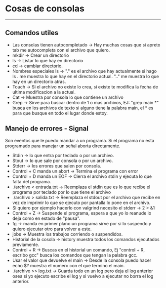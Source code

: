 # Cosas de consolas
----

## Comandos utiles

* Las consolas tienen autocompletado -> Hay muchas cosas que si apreto tab me autocompleta con el archivo que quiero.
* mkdir -> Crear un directorio
* ls -> Listar lo que hay en directorio
* cd -> cambiar directorio.
* Nombres especiales ls -> "." es el archivo que hay actualmente si hago ls . me muestra lo que hay en el directorio actual. ".." me muestra lo que hay en un directorio atras.
* Touch -> Si el archivo no existe lo crea, si existe te modifica la fecha de ultima modificacion a la actual.
* Cat -> Muestra por consola lo que contiene un archivo
* Grep -> Sirve para buscar dentro de 1 o mas archivos, EJ: "grep main *" busca en los archivos de texto si alguno tiene la palabra main, el * es para que busque en todo el lugar donde estoy.

## Manejo de errores - Signal
Son eventos que le puedo mandar a un programa. Si el programa no esta programado para manejar un señal aborta directamente.
* Stdin -> lo que entra por teclado o por un archivo.
* Stout -> lo que sale por consola o por un archivo.
* Stderr -> los errores que salen por consola.
* Control + C manda un abort -> Termina el programa con error
* Control + D manda un EOF -> Cierra el archivo stdin y ejecuta lo que falta del programa.
* ./archivo < entrada.txt -> Reemplaza el stdin que es lo que recibe el programa por teclado por lo que tiene el archivo
* ./archivo > salida.txt -> Reemplaza el stdout por el archivo que recibe en vez de imprimir lo que se ejecuto por pantalla lo pone en el archivo.
* Si quiero por ejemplo hacerlo con valgrind necesito el stderr -> 2 > &1
* Control + Z -> Suspende el programa, espera a que yo lo reanude lo deja como en estado de "pausa".
* fg -> manda en primer plano un programa sirve por si lo suspendo y quiero ejecutar otro para volver a este.
* jobs -> Muestra los trabajos corriendo o suspendidos.
* Historial de la cosola -> history muestra todos los comandos ejecutados previamente.
* Control + R -> Buscas en el historial un comando, Ej "control + R, escribo gcc" busca los comandos que tengan la palabra gcc.
* Usar el valor que devuelve el main -> Desde la consola puedo hacer echo $? muestra el numero con el que termino el main.
* ./archivo >> log.txt -> Guarda todo en un log pero deja el log anterior osea si yo ejecuto escribe el log y si vuelvo a ejecutar no borra el log anterior.
